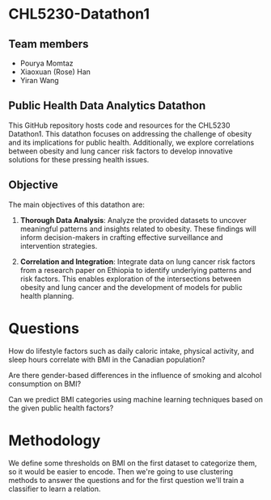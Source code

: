 # CHL5230-Datathon1

## Team members

- Pourya Momtaz
- Xiaoxuan (Rose) Han
- Yiran Wang

## Public Health Data Analytics Datathon

This GitHub repository hosts code and resources for the CHL5230 Datathon1. This datathon focuses on addressing the challenge of obesity and its implications for public health. Additionally, we explore correlations between obesity and lung cancer risk factors to develop innovative solutions for these pressing health issues.

## Objective

The main objectives of this datathon are:

1. **Thorough Data Analysis**: Analyze the provided datasets to uncover meaningful patterns and insights related to obesity. These findings will inform decision-makers in crafting effective surveillance and intervention strategies.

2. **Correlation and Integration**: Integrate data on lung cancer risk factors from a research paper on Ethiopia to identify underlying patterns and risk factors. This enables exploration of the intersections between obesity and lung cancer and the development of models for public health planning.


# Questions

How do lifestyle factors such as daily caloric intake, physical activity, and sleep hours correlate with BMI in the Canadian population?

Are there gender-based differences in the influence of smoking and alcohol consumption on BMI?

Can we predict BMI categories using machine learning techniques based on the given public health factors?

# Methodology

We define some thresholds on BMI on the first dataset to categorize them, so it would be easier to encode. Then we're going to use clustering methods to answer the questions and for the first question we'll train a classifier to learn a relation.